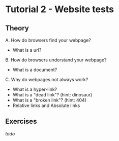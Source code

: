 # Tutorial 2 - Website tests

## Theory

A. How do browsers find your webpage?

- What is a url?

B. How do browsers understand your webpage?

- What is a document?

C. Why do webpages not always work?

- What is a hyper-link?
- What is a "dead link"?
  (hint: dinosaur)
- What is a "broken link"?
  (hint: 404)
- Relative links and Absolute links

## Exercises

_todo_
